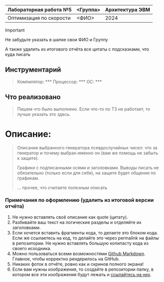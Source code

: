 | Лабораторная работа №5    | <Группа>    | Архитектура ЭВМ |
| ------------------------- | ----------- | ---- |
| Оптимизация по скорости   | <ФИО>       | 2024 |

> [!important]  
> Не забудьте указать в шапке свои ФИО и Группу
> 
> А также удалить из итогового отчёта все цитаты с подсказками, что куда писать

## Инструментарий
> Компилятор: ***
> Процессор: ***
> ОС: ***

## Что реализовано
> Пишем что было выполнено. Если что-то по ТЗ не работает, то лучше указать это здесь.

# Описание:

> Описание выбранного генератора псевдослучайных чисел: что за генератор и почему выбран именно он (вам же помощь не забыть к защите).
>
> Графики с подписанными осями и заголовками. Выводы писать не обязательно (только если для себя), на защите будет общение по графикам.
>
> ... прочее, что считаете полезным описать

### Примечания по оформлению (удалить из итоговой версии отчёта)

1. Не нужно вставлять своё описание как quote (цитату).
2. Разбивайте ваш текст на логические разделы и отделяйте их заголовками.
3. Если хочется вставить фрагменты кода, то делаете это блоком кода. Если же ссылаетесь на код, то делайте это через permalink на файлы в репозитории. Не нужно вставлять большую копипасту кода из своего исходника.
4. Можно пользоваться всеми возможностями [Github Markdown](https://docs.github.com/ru/get-started/writing-on-github/getting-started-with-writing-and-formatting-on-github/quickstart-for-writing-on-github). Главное, чтобы корректно рендерилось на GitHub.
5. Никаких фоток в отчёте, ровно как и скринов полного экрана!
6. Если вам нужны изображения, то создайте в репозитории папку, в котором все эти изображения будут лежать и [ссылайтесь на них](https://docs.github.com/ru/get-started/writing-on-github/getting-started-with-writing-and-formatting-on-github/basic-writing-and-formatting-syntax#images).
